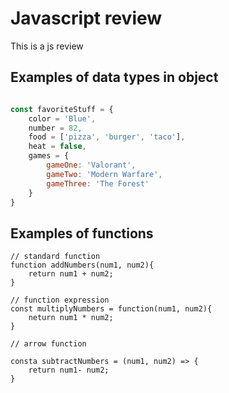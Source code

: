 # Javascript review
This is a js review

## Examples of data types in object

```Javascript

const favoriteStuff = {
    color = 'Blue',
    number = 82,
    food = ['pizza', 'burger', 'taco'],
    heat = false,
    games = {
        gameOne: 'Valorant',
        gameTwo: 'Modern Warfare',
        gameThree: 'The Forest'
    }
}
```

## Examples of functions

```
// standard function
function addNumbers(num1, num2){
    return num1 + num2;
}

// function expression
const multiplyNumbers = function(num1, num2){
    neturn num1 * num2;
}

// arrow function

consta subtractNumbers = (num1, num2) => {
    return num1- num2;
}
```
